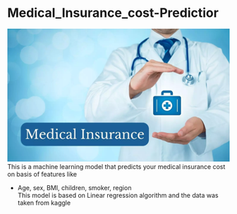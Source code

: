 # Medical_Insurance_cost-Predictior
![some cool image](https://github.com/Utshav-paudel/Medical_Insurance_cost-Predictior/blob/c362aa3c30c0b58ecbbe8710a16139cee011896e/mdeical%20insurance.webp)
This is a machine learning model that predicts your medical insurance cost on basis of features like 
* Age, sex, BMI, children, smoker, region  
This model is based on Linear regression algorithm and the data was taken from kaggle
